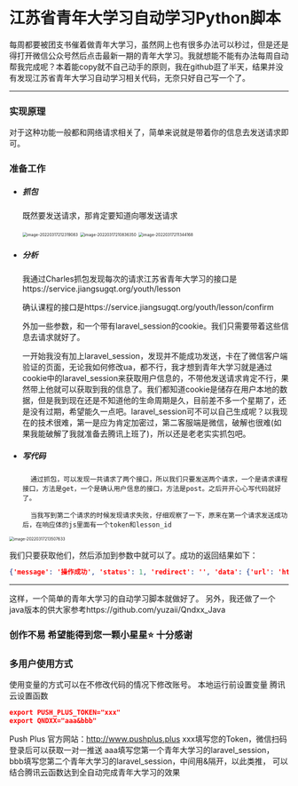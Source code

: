 # 江苏省青年大学习自动学习Python脚本

每周都要被团支书催着做青年大学习，虽然网上也有很多办法可以秒过，但是还是得打开微信公众号然后点击最新一期的青年大学习。我就想能不能有办法每周自动帮我完成呢？本着能copy就不自己动手的原则，我在github逛了半天，结果并没有发现江苏省青年大学习自动学习相关代码，无奈只好自己写一个了。

---

### 实现原理

对于这种功能一般都和网络请求相关了，简单来说就是带着你的信息去发送请求即可。

### 准备工作

+ ##### 抓包

  既然要发送请求，那肯定要知道向哪发送请求

  <img src="img/image-20220317212319083.png" alt="image-20220317212319083" style="zoom:50%;" />

  <img src="img/image-20220317210836350.png" alt="image-20220317210836350" style="zoom:50%;" />

  <img src="img/image-20220317211344168.png" alt="image-20220317211344168" style="zoom:50%;" />

+ ##### 分析

  我通过Charles抓包发现每次的请求江苏省青年大学习的接口是https://service.jiangsugqt.org/youth/lesson

  确认课程的接口是https://service.jiangsugqt.org/youth/lesson/confirm

  外加一些参数，和一个带有laravel_session的cookie。我们只需要带着这些信息去请求就好了。

  一开始我没有加上laravel_session，发现并不能成功发送，卡在了微信客户端验证的页面，无论我如何修改ua，都不行，我才想到青年大学习就是通过cookie中的laravel_session来获取用户信息的，不带他发送请求肯定不行，果然带上他就可以获取到我的信息了。我们都知道cookie是储存在用户本地的数据，但是我到现在还是不知道他的生命周期是久，目前差不多一个星期了，还是没有过期，希望能久一点吧。laravel_session可不可以自己生成呢？以我现在的技术很难，第一是应为肯定加密过，第二客服端是微信，破解也很难(如果我能破解了我就准备去腾讯上班了)，所以还是老老实实抓包吧。

+ ##### 写代码

		通过抓包，可以发现一共请求了两个接口，所以我们只要发送两个请求，一个是请求课程接口，方法是get，一个是确认用户信息的接口，方法是post。之后开开心心写代码就好了。
		
		当我写到第二个请求的时候发现请求失败，仔细观察了一下，原来在第一个请求发送成功后，在响应体的js里面有一个token和lesson_id

<img src="img/image-20220317213507633.png" alt="image-20220317213507633" style="zoom:50%;" />

我们只要获取他们，然后添加到参数中就可以了。成功的返回结果如下：

```json
{'message': '操作成功', 'status': 1, 'redirect': '', 'data': {'url': 'https://h5.cyol.com/special/daxuexi/cep3js1vq4/m.html'}}
```

-----

这样，一个简单的青年大学习的自动学习脚本就做好了。
另外，我还做了一个java版本的供大家参考https://github.com/yuzaii/Qndxx_Java

### 创作不易 希望能得到您一颗小星星⭐️ 十分感谢



### 多用户使用方式
使用变量的方式可以在不修改代码的情况下修改账号。
本地运行前设置变量
腾讯云设置函数

```json
export PUSH_PLUS_TOKEN="xxx"
export QNDXX="aaa&bbb"
```



 Push Plus
 官方网站：http://www.pushplus.plus
 xxx填写您的Token，微信扫码登录后可以获取一对一推送
 aaa填写您第一个青年大学习的laravel_session， bbb填写您第二个青年大学习的laravel_session，中间用&隔开，以此类推，
 可以结合腾讯云函数达到全自动完成青年大学习的效果
